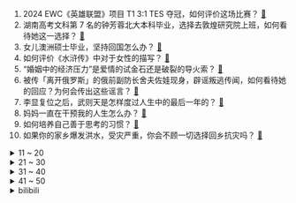 1. 2024 EWC《英雄联盟》项目 T1 3:1 TES 夺冠，如何评价这场比赛？ [:link:](https://www.zhihu.com/question/661003810)
2. 湖南高考文科第 7 名的钟芳蓉北大本科毕业，选择去敦煌研究院上班，如何看待她这一选择？ [:link:](https://www.zhihu.com/question/660853746)
3. 女儿澳洲硕士毕业，坚持回国怎么办？ [:link:](https://www.zhihu.com/question/660958333)
4. 如何评价《水浒传》中对于女性的描写？ [:link:](https://www.zhihu.com/question/660606048)
5. “婚姻中的经济压力”是爱情的试金石还是破裂的导火索？ [:link:](https://www.zhihu.com/question/660952286)
6. 被传「离开俄罗斯」的俄前副防长舍夫佐娃现身，辟谣叛逃传闻，如何看待她的回应？为何会传出这些谣言？ [:link:](https://www.zhihu.com/question/660968509)
7. 李显复位之后，武则天是怎样度过人生中的最后一年的？ [:link:](https://www.zhihu.com/question/466605427)
8. 妈妈一直在干预我的人生怎么办？ [:link:](https://www.zhihu.com/question/660877724)
9. 如何培养自己善于思考的习惯？ [:link:](https://www.zhihu.com/question/660646195)
10. 如果你的家乡爆发洪水，受灾严重，你会不顾一切选择回乡抗灾吗？ [:link:](https://www.zhihu.com/question/406721347)
<details>
<summary>11 ~ 20</summary>

11. 沈阳老四季抻面为什么不能像陈香贵，马永记兰州牛肉面一样开出沈阳走向全国？ [:link:](https://www.zhihu.com/question/587718895)
12. 要为了高考放弃一切吗？ [:link:](https://www.zhihu.com/question/660798193)
13. 日向雏田漂亮吗？ [:link:](https://www.zhihu.com/question/369504454)
14. 多省腺病毒感染激增，浙江一医院已确诊 700 多例，腺病毒是什么？如何有效预防？ [:link:](https://www.zhihu.com/question/660955796)
15. 特大暴雨来临前，不能提前放水防止内涝吗？ [:link:](https://www.zhihu.com/question/660518671)
16. 中国男篮 50:101 惨败国王夏联队，程帅澎 16 分，如何评价这场比赛？ [:link:](https://www.zhihu.com/question/660964529)
17. 女儿今年入围县城的公务员和省会城市的大学行政老师，现在很纠结，不知道如何选择，请大家给个意见? [:link:](https://www.zhihu.com/question/659795932)
18. 领导都很想培养我，但我觉得自己资质平庸怎么办? [:link:](https://www.zhihu.com/question/660752098)
19. 上海迪士尼乐园暑期门票调至719元依旧人满为患，为什么消费者依然愿意买账？主题乐园票价700多贵不贵？ [:link:](https://www.zhihu.com/question/660795896)
20. 西安事变之后张学良被软禁，为什么东北军没有营救他？ [:link:](https://www.zhihu.com/question/39438868)
</details>
<details>
<summary>21 ~ 30</summary>

21. 为什么现在人动不动怪罪原生家庭？ [:link:](https://www.zhihu.com/question/657416948)
22. 电影《默杀》票房破亿，你预测该片票房能到多少 ？能成为春节档后首个票房破十亿的电影吗？ [:link:](https://www.zhihu.com/question/660807474)
23. 旅途中有哪些让你「看一眼就沦陷」的湖泊美景？ [:link:](https://www.zhihu.com/question/570576641)
24. 中国在先进战斗机航电上是否处于国际领先地位？ [:link:](https://www.zhihu.com/question/580815216)
25. 全网医生为小学生错题「联名上书」，称「孩子没错，请把分数还给他」，你怎么看？学生能以自己理解去答题吗？ [:link:](https://www.zhihu.com/question/660910227)
26. 兰世立指责胖东来把大部分利润都分给了员工，缺少社会价值，对此你怎么看？ [:link:](https://www.zhihu.com/question/660921714)
27. 为什么除了中日之外，就没有国家有人喜欢二次元了呢? [:link:](https://www.zhihu.com/question/657268425)
28. 如果小兰最后知道了柯南就是新一的话，那新兰还能成吗？ [:link:](https://www.zhihu.com/question/660795947)
29. 2024 赛季 F1 英国大奖赛，汉密尔顿主场夺冠，维斯塔潘第二，诺里斯第三，如何评价这场比赛？ [:link:](https://www.zhihu.com/question/660999972)
30. 如何利用暑期，加强孩子的写作能力？ [:link:](https://www.zhihu.com/question/660702610)
</details>
<details>
<summary>31 ~ 40</summary>

31. 有个占有欲很强的男朋友怎么办？ [:link:](https://www.zhihu.com/question/419836284)
32. 历史上第一个被称为哲学家的人是谁？ [:link:](https://www.zhihu.com/question/660848711)
33. 为什么父母总希望孩子吃苦? [:link:](https://www.zhihu.com/question/660739823)
34. 人到底经历什么，才会大彻大悟？ [:link:](https://www.zhihu.com/question/658177152)
35. 被戏称为「穷鬼三件套」的榨菜、可乐、方便面集体涨价，背后有哪些原因？你会选择其他食品来代替它们吗？ [:link:](https://www.zhihu.com/question/660897910)
36. 为什么整个工业革命时代欧洲没有像明朝陆军那样大量普及线列炮兵？ [:link:](https://www.zhihu.com/question/657210796)
37. 《绝区零》现已公测，体验过游戏的你认为这款游戏有哪些槽点？ [:link:](https://www.zhihu.com/question/660744516)
38. 有没有一种食物，本地正宗的你不喜欢，外地不正宗的你反而喜欢？ [:link:](https://www.zhihu.com/question/660210722)
39. 如何比较直博和读完硕士再读博? [:link:](https://www.zhihu.com/question/535869279)
40. 你读过宿命感最强的诗句是什么? [:link:](https://www.zhihu.com/question/660702522)
</details>
<details>
<summary>41 ~ 50</summary>

41. 你认为孩子是否应该参加暑期补习班？为什么？ [:link:](https://www.zhihu.com/question/660702747)
42. 为什么字节跳动认为人是不可以被培养的？ [:link:](https://www.zhihu.com/question/655436614)
43. 《绝区零》发布世界观 PV「奇迹的起点」，有哪些信息值得关注？ [:link:](https://www.zhihu.com/question/660885522)
44. 美本T50物理数学本科在读，想读理论物理博士怎么办？ [:link:](https://www.zhihu.com/question/608222122)
45. 被暗恋的人知道自己被暗恋吗？ [:link:](https://www.zhihu.com/question/434616658)
46. 高考刚上线只能读大专怎么办？ [:link:](https://www.zhihu.com/question/660917710)
47. 放假了，有哪些令人超级放松的句子 ？ [:link:](https://www.zhihu.com/question/660822860)
48. 经常阅读读书，如何建立阅读体系，有效阅读? [:link:](https://www.zhihu.com/question/657002210)
49. 如何模仿《尚书》腔说话? [:link:](https://www.zhihu.com/question/529704177)
50. 上班摸鱼真的会感觉到快乐吗？ [:link:](https://www.zhihu.com/question/660695264)
</details><details>
<summary>bilibili</summary>

</details>